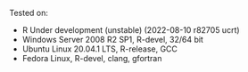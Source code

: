 Tested on:
- R Under development (unstable) (2022-08-10 r82705 ucrt)
- Windows Server 2008 R2 SP1, R-devel, 32/64 bit
- Ubuntu Linux 20.04.1 LTS, R-release, GCC
- Fedora Linux, R-devel, clang, gfortran
